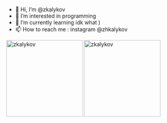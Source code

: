 - 👋 Hi, I’m @zkalykov
- 👀 I’m interested in programming
- 🌱 I’m currently learning idk what ) 
- 📫 How to reach me : instagram @zhkalykov

<p>
  <img align="left" src="https://github-readme-stats.vercel.app/api/top-langs?username=zkalykov&show_icons=true&locale=en&layout=compact&theme=dark" alt="zkalykov" height="200" />
</p>
<p>
  <img align="center" src="https://github-readme-streak-stats.herokuapp.com/?user=zkalykov&theme=dark" alt="zkalykov" height="200" />
</p>
